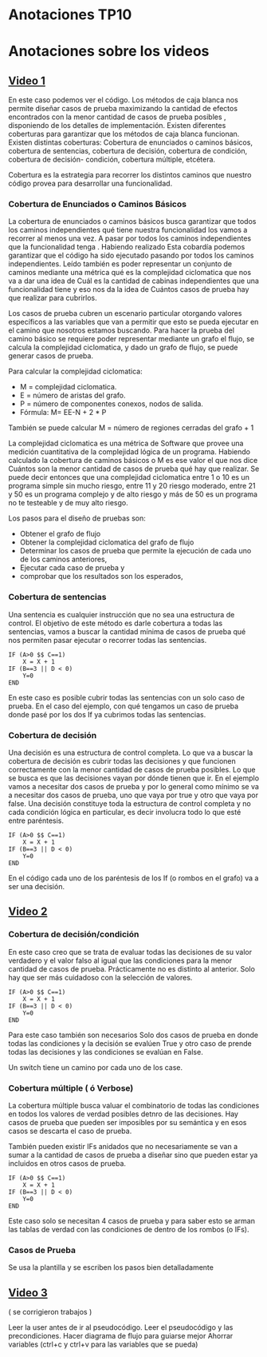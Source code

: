 # Anotaciones TP10

# Anotaciones sobre los videos
## [Video 1](https://www.youtube.com/watch?v=6IrH0k-2KQo)
En este caso podemos ver el código.
Los métodos de caja blanca nos permite diseñar casos de prueba maximizando la cantidad de efectos encontrados con la menor cantidad de casos de prueba posibles , disponiendo de los detalles de implementación. Existen diferentes coberturas para garantizar que los métodos de caja blanca funcionan. 
Existen distintas coberturas: Cobertura de enunciados o caminos básicos, cobertura de sentencias, cobertura de decisión, cobertura de condición, cobertura de decisión- condición, cobertura múltiple, etcétera. 

Cobertura es la estrategia para recorrer los distintos caminos que nuestro código provea para desarrollar una funcionalidad. 

### Cobertura de Enunciados o Caminos Básicos
La cobertura de enunciados o caminos básicos busca garantizar que todos los caminos independientes qué tiene nuestra funcionalidad los vamos a recorrer al menos una vez. A pasar por todos los caminos independientes que la funcionalidad tenga . 
Habiendo realizado Esta cobardía podemos garantizar que el código ha sido ejecutado pasando por todos los caminos independientes. Leído también es poder representar un conjunto de caminos mediante una métrica qué es la complejidad ciclomatica que nos va a dar una idea de Cuál es la cantidad de cabinas independientes que una funcionalidad tiene y eso nos da la idea de Cuántos casos de prueba hay que realizar para cubrirlos.

Los casos de prueba cubren un escenario particular otorgando valores específicos a las variables que van a permitir que esto se pueda ejecutar en el camino que nosotros estamos buscando. Para hacer la prueba del camino básico se requiere poder representar mediante un grafo el flujo, se calcula la complejidad ciclomatica, y dado un grafo de flujo, se puede generar casos de prueba. 

Para calcular la complejidad ciclomatica:
- M = complejidad ciclomatica.
- E = número de aristas del grafo. 
- P = número de componentes conexos, nodos de salida. 
- Fórmula: M= EE-N \+ 2 \* P

También se puede calcular 
M = número de regiones cerradas del grafo \+ 1 

La complejidad ciclomatica es una métrica de Software que provee una medición cuantitativa de la complejidad lógica de un programa. 
Habiendo calculado la cobertura de caminos básicos o M es ese valor el que nos dice Cuántos son la menor cantidad de casos de prueba qué hay que realizar. 
Se puede decir entonces que una complejidad ciclomatica entre 1 o 10 es un programa simple sin mucho riesgo, entre 11 y 20 riesgo moderado, entre 21 y 50 es un programa complejo y de alto riesgo y más de 50 es un programa no te testeable y de muy alto riesgo. 

Los pasos para el diseño de pruebas son: 
- Obtener el grafo de flujo 
- Obtener la complejidad ciclomatica del grafo de flujo 
- Determinar los casos de prueba que permite la ejecución de cada uno de los caminos anteriores, 
- Ejecutar cada caso de prueba y  
- comprobar que los resultados son los esperados, 

### Cobertura de sentencias 
Una sentencia es cualquier instrucción que no sea una estructura de control. 
El objetivo de este método es darle cobertura a todas las sentencias, vamos a buscar la cantidad mínima de casos de prueba qué nos permiten pasar ejecutar o recorrer todas las sentencias. 

    IF (A>0 $$ C==1)
        X = X + 1
    IF (B==3 || D < 0)
        Y=0  
    END

En este caso es posible cubrir todas las sentencias con un solo caso de prueba. En el caso del ejemplo, con qué tengamos un caso de prueba donde pasé por los dos If ya cubrimos todas las sentencias.

### Cobertura de decisión
Una decisión es una estructura de control completa. 
Lo que va a buscar la cobertura de decisión es cubrir todas las decisiones y que funcionen correctamente con la menor cantidad de casos de prueba posibles. Lo que se busca es que las decisiones vayan por dónde tienen que ir. En el ejemplo vamos a necesitar dos casos de prueba y por lo general como mínimo se va a necesitar dos casos de prueba, uno que vaya por true y otro que vaya por false. 
Una decisión constituye toda la estructura de control completa y no cada condición lógica en particular, es decir involucra todo lo que esté entre paréntesis.

    IF (A>0 $$ C==1)
        X = X + 1
    IF (B==3 || D < 0)
        Y=0  
    END

En el código cada uno de los paréntesis de los If \(o rombos en el grafo\) va a ser una decisión. 


## [Video 2](https://www.youtube.com/watch?v=Q7YP2x3DsSg)

### Cobertura de decisión/condición
En este caso creo que se trata de evaluar todas las decisiones de su valor verdadero y el valor falso al igual que las condiciones para la menor cantidad de casos de prueba.
Prácticamente no es distinto al anterior. Solo hay que ser más cuidadoso con la selección de valores.

    IF (A>0 $$ C==1)
        X = X + 1
    IF (B==3 || D < 0)
        Y=0  
    END

Para este caso también son necesarios Solo dos casos de prueba en donde todas las condiciones y la decisión se evalúen True y otro caso de prende todas las decisiones y las condiciones se evalúan en False.

Un switch tiene un camino por cada uno de los case.

### Cobertura múltiple \( ó Verbose\)
La cobertura múltiple busca valuar el combinatorio de todas las condiciones en todos los valores de verdad posibles detnro de las decisiones. 
Hay casos de prueba que pueden ser imposibles por su semántica y en esos casos se descarta el caso de prueba.

También pueden existir IFs anidados que no necesariamente se van a sumar a la cantidad de casos de prueba a diseñar sino que pueden estar ya incluidos en otros casos de prueba.

    IF (A>0 $$ C==1)
        X = X + 1
    IF (B==3 || D < 0)
        Y=0  
    END

Este caso solo se necesitan 4 casos de prueba y para saber esto se arman las tablas de verdad con las condiciones de dentro de los rombos \(o IFs\).


### Casos de Prueba
Se usa la plantilla y se escriben los pasos bien detalladamente

## [Video 3](https://www.youtube.com/watch?v=wLFSbA537YI)

\( se corrigieron trabajos \)

Leer la user antes de ir al pseudocódigo.
Leer el pseudocódigo y las precondiciones.
Hacer diagrama de flujo para guiarse mejor
Ahorrar variables \(ctrl\+c y ctrl\+v para las variables que se pueda\)